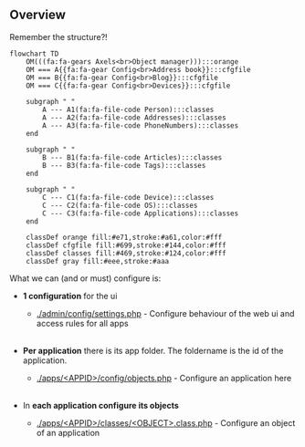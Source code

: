 ## Overview

Remember the structure?!

```mermaid
flowchart TD
    OM(((fa:fa-gears Axels<br>Object manager))):::orange
    OM === A{{fa:fa-gear Config<br>Address book}}:::cfgfile
    OM === B{{fa:fa-gear Config<br>Blog}}:::cfgfile
    OM === C{{fa:fa-gear Config<br>Devices}}:::cfgfile

    subgraph " "
        A --- A1(fa:fa-file-code Person):::classes
        A --- A2(fa:fa-file-code Addresses):::classes
        A --- A3(fa:fa-file-code PhoneNumbers):::classes
    end

    subgraph " "
        B --- B1(fa:fa-file-code Articles):::classes
        B --- B3(fa:fa-file-code Tags):::classes
    end

    subgraph " "
        C --- C1(fa:fa-file-code Device):::classes
        C --- C2(fa:fa-file-code OS):::classes
        C --- C3(fa:fa-file-code Applications):::classes
    end

    classDef orange fill:#e71,stroke:#a61,color:#fff
    classDef cfgfile fill:#699,stroke:#144,color:#fff
    classDef classes fill:#469,stroke:#124,color:#fff
    classDef gray fill:#eee,stroke:#aaa

```

What we can (and or must) configure is:

* **1 configuration** for the ui
    * [./admin/config/settings.php](10_Web_ui.md) - Configure behaviour of the web ui and access rules for all apps<br><br>
* **Per application** there is its app folder. The foldername is the id of the application.

    * [./apps/\<APPID\>/config/objects.php](20_App_config.md) - Configure an application here<br><br>

* In **each application configure its objects**

    * [./apps/\<APPID\>/classes/\<OBJECT\>.class.php](30_Objects/_index.md) - Configure an object of an application<br><br>